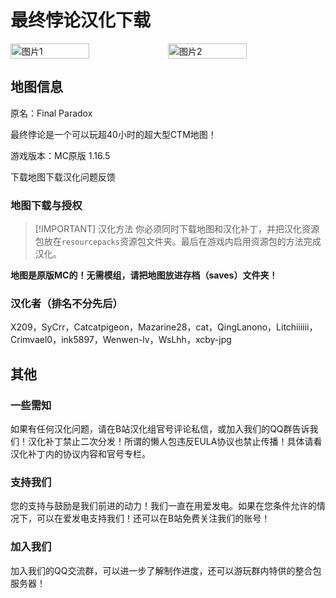 # 最终悖论汉化下载
<div style="display: flex">
  <img src="https://s11.ax1x.com/2024/02/25/pFa1mDg.jpg" style="width:50%" alt="图片1">
  <img src="https://s11.ax1x.com/2024/02/25/pFa1Nb4.jpg" style="width:50%" alt="图片2">
</div>

## 地图信息

原名：Final Paradox

最终悖论是一个可以玩超40小时的超大型CTM地图！

游戏版本：MC原版 1.16.5

<div style="display: flex;">
  <ButtonComponent link="https://www.mediafire.com/file/l6el23bvw6mrye1/Final_Paradox_v1.0.18.zip/file">下载地图</ButtonComponent>
  <ButtonComponent buttonClass='button2' link="https://vmhanhuazu.lanzouy.com/s/fp-vmct-cn">下载汉化</ButtonComponent>
  <ButtonComponent buttonClass='button3' link="https://vm-comment.pp.ua/posts/39967.html">问题反馈</ButtonComponent>
</div>


### 地图下载与授权

> [!IMPORTANT] 汉化方法
> 你必须同时下载地图和汉化补丁，并把汉化资源包放在`resourcepacks`资源包文件夹。最后在游戏内启用资源包的方法完成汉化。

**地图是原版MC的！无需模组，请把地图放进存档（saves）文件夹！**

### 汉化者（排名不分先后）

X209，SyCrr，Catcatpigeon，Mazarine28，cat，QingLanono，Litchiiiiii，Crimvael0，ink5897，Wenwen-lv，WsLhh，xcby-jpg

## 其他
### 一些需知
如果有任何汉化问题，请在B站汉化组官号评论私信，或加入我们的QQ群告诉我们！汉化补丁禁止二次分发！所谓的懒人包违反EULA协议也禁止传播！具体请看汉化补丁内的协议内容和官号专栏。

### 支持我们
您的支持与鼓励是我们前进的动力！我们一直在用爱发电。如果在您条件允许的情况下，可以在爱发电支持我们！还可以在B站免费关注我们的账号！

### 加入我们
加入我们的QQ交流群，可以进一步了解制作进度，还可以游玩群内特供的整合包服务器！